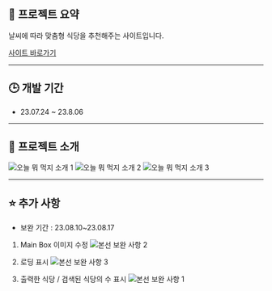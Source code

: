 
## :blue_book: 프로젝트 요약
날씨에 따라 맞춤형 식당을 추천해주는 사이트입니다.

[사이트 바로가기](https://cmkj0314.neocities.org/)

---

## :clock3: 개발 기간
* 23.07.24 ~ 23.8.06

---

## :orange_book: 프로젝트 소개

![오늘 뭐 먹지 소개 1](https://github.com/KSJ0314/codemasickdang/assets/132119447/97d1cd33-f624-416e-b039-25c3aaba6018)
![오늘 뭐 먹지 소개 2](https://github.com/KSJ0314/codemasickdang/assets/132119447/5e3f0299-12ba-4b79-9473-5d80d5d259a6)
![오늘 뭐 먹지 소개 3](https://github.com/KSJ0314/codemasickdang/assets/132119447/bcac43fc-80aa-48de-ba24-54c143d369a2)

---

## :star: 추가 사항

* 보완 기간 : 23.08.10~23.08.17
1. Main Box 이미지 수정
![본선 보완 사항 2](https://github.com/KSJ0314/codemasickdang/assets/132119447/31da93c2-a542-4631-a5fb-b5c95f0ccc7d)

2. 로딩 표시
![본선 보완 사항 3](https://github.com/KSJ0314/codemasickdang/assets/132119447/32db7263-6c04-4a76-bcb6-91e1f9dd4f03)

3. 출력한 식당 / 검색된 식당의 수 표시
![본선 보완 사항 1](https://github.com/KSJ0314/codemasickdang/assets/132119447/581c6c75-758e-41e6-9c3d-1bcad83c0d86)

